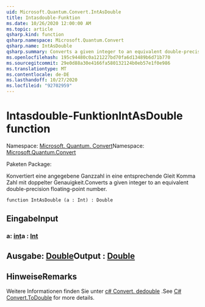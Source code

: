 ```yaml
---
uid: Microsoft.Quantum.Convert.IntAsDouble
title: Intasdouble-Funktion
ms.date: 10/26/2020 12:00:00 AM
ms.topic: article
qsharp.kind: function
qsharp.namespace: Microsoft.Quantum.Convert
qsharp.name: IntAsDouble
qsharp.summary: Converts a given integer to an equivalent double-precision floating-point number.
ms.openlocfilehash: 195c94480c0a121227bd70fa6d13489b6d71b770
ms.sourcegitcommit: 29e0d88a30e4166fa580132124b0eb57e1f0e986
ms.translationtype: MT
ms.contentlocale: de-DE
ms.lasthandoff: 10/27/2020
ms.locfileid: "92702959"
---
```

# <a name="intasdouble-function"></a><span data-ttu-id="a23f3-102">Intasdouble-Funktion</span><span class="sxs-lookup"><span data-stu-id="a23f3-102">IntAsDouble function</span></span>

<span data-ttu-id="a23f3-103">Namespace: [Microsoft. Quantum. Convert](xref:Microsoft.Quantum.Convert)</span><span class="sxs-lookup"><span data-stu-id="a23f3-103">Namespace: [Microsoft.Quantum.Convert](xref:Microsoft.Quantum.Convert)</span></span>

<span data-ttu-id="a23f3-104">Paketen [](https://nuget.org/packages/)</span><span class="sxs-lookup"><span data-stu-id="a23f3-104">Package: [](https://nuget.org/packages/)</span></span>


<span data-ttu-id="a23f3-105">Konvertiert eine angegebene Ganzzahl in eine entsprechende Gleit Komma Zahl mit doppelter Genauigkeit.</span><span class="sxs-lookup"><span data-stu-id="a23f3-105">Converts a given integer to an equivalent double-precision floating-point number.</span></span>

```qsharp
function IntAsDouble (a : Int) : Double
```


## <a name="input"></a><span data-ttu-id="a23f3-106">Eingabe</span><span class="sxs-lookup"><span data-stu-id="a23f3-106">Input</span></span>

### <a name="a--int"></a><span data-ttu-id="a23f3-107">a: [int](xref:microsoft.quantum.lang-ref.int)</span><span class="sxs-lookup"><span data-stu-id="a23f3-107">a : [Int](xref:microsoft.quantum.lang-ref.int)</span></span>





## <a name="output--double"></a><span data-ttu-id="a23f3-108">Ausgabe: [Double](xref:microsoft.quantum.lang-ref.double)</span><span class="sxs-lookup"><span data-stu-id="a23f3-108">Output : [Double](xref:microsoft.quantum.lang-ref.double)</span></span>



## <a name="remarks"></a><span data-ttu-id="a23f3-109">Hinweise</span><span class="sxs-lookup"><span data-stu-id="a23f3-109">Remarks</span></span>

<span data-ttu-id="a23f3-110">Weitere Informationen finden Sie unter [c# Convert. dedouble](https://docs.microsoft.com/dotnet/api/system.convert.todouble?view=netframework-4.7.1#System_Convert_ToDouble_System_Int64_) .</span><span class="sxs-lookup"><span data-stu-id="a23f3-110">See [C# Convert.ToDouble](https://docs.microsoft.com/dotnet/api/system.convert.todouble?view=netframework-4.7.1#System_Convert_ToDouble_System_Int64_) for more details.</span></span>